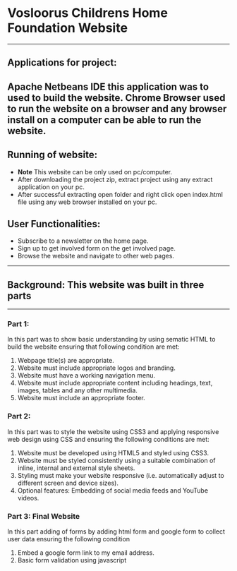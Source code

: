 # Vosloorus Childrens Home Foundation Website 
---
## Applications for project:
Apache Netbeans IDE this application was to used to build the website. 
Chrome Browser used to run the website on a browser and any browser install on a computer can be able to run the website.
---
## Running of website:
- **Note** This website can be only used on pc/computer. 
- After downloading the project zip, extract project using any extract application on your pc. 
- After successful extracting open folder and right click open index.html file using any web browser installed on your pc.

## User Functionalities:
- Subscribe to a newsletter on the home page.
- Sign up to get involved form on the get involved page.
- Browse the website and navigate to other web pages.
---

## Background: This website was built in three parts
---
### Part 1:
In this part was to show basic understanding by using sematic HTML to build the website ensuring that following condition are met:
   1. Webpage title(s) are appropriate.
   2. Website must include appropriate logos and branding.
   3. Website must have a working navigation menu.
   4. Website must include appropriate content including headings, text, images, tables and any other multimedia.
   5. Website must include an appropriate footer.

### Part 2: 
In this part was to style the website using CSS3 and applying responsive web design using CSS and ensuring the following conditions are met:
  1. Website must be developed using HTML5 and styled using CSS3.
  2. Website must be styled consistently using a suitable combination of inline, internal and external style sheets.
  3. Styling must make your website responsive (i.e. automatically adjust to different screen and device sizes).
  4. Optional features: Embedding of social media feeds and YouTube videos.

### Part 3: Final Website
In this part adding of forms by adding html form and google form to collect user data ensuring the following condition
  1. Embed a google form link to my email address.
  2. Basic form validation using javascript
